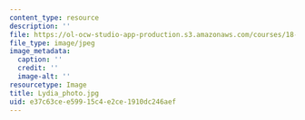 ```yaml
---
content_type: resource
description: ''
file: https://ol-ocw-studio-app-production.s3.amazonaws.com/courses/18-03sc-differential-equations-fall-2011/e37c63cee59915c4e2ce1910dc246aef_Lydia_photo.jpg
file_type: image/jpeg
image_metadata:
  caption: ''
  credit: ''
  image-alt: ''
resourcetype: Image
title: Lydia_photo.jpg
uid: e37c63ce-e599-15c4-e2ce-1910dc246aef
---
```

